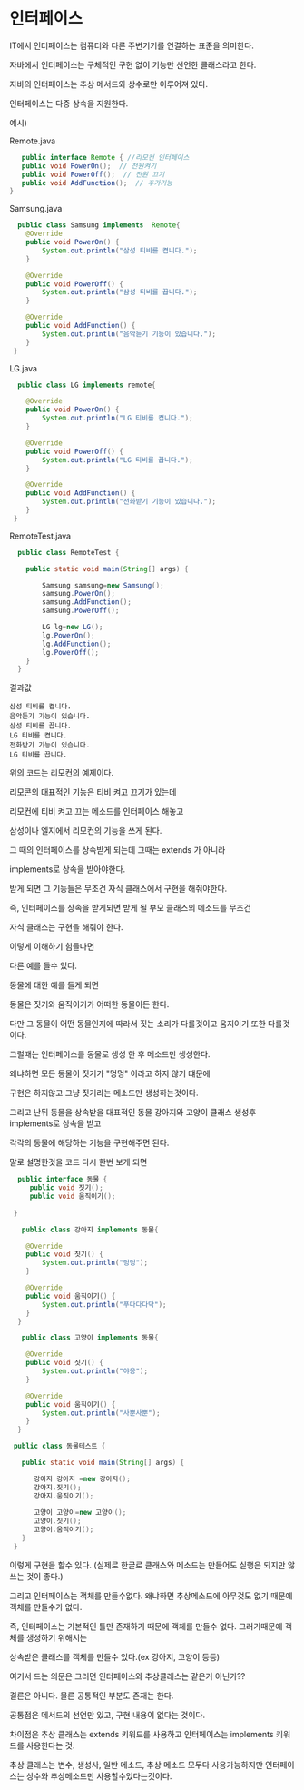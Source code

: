 # 인터페이스 

 IT에서 인터페이스는 컴퓨터와 다른 주변기기를 연결하는 표준을 의미한다. 

 자바에서 인터페이스는 구체적인 구현 없이 기능만 선언한 클래스라고 한다.
 
 자바의 인터페이스는 추상 메서드와 상수로만 이루어져 있다.
 
 인터페이스는 다중 상속을 지원한다.
 
 예시)
 
 Remote.java
 
 ```java 
    public interface Remote { //리모컨 인터페이스
    public void PowerOn();  // 전원켜기
    public void PowerOff();  // 전원 끄기 
    public void AddFunction();  // 추가기능 
 } 
```

Samsung.java

```java
  public class Samsung implements  Remote{
    @Override
    public void PowerOn() {
        System.out.println("삼성 티비를 켭니다.");
    }

    @Override
    public void PowerOff() {
        System.out.println("삼성 티비를 끕니다.");
    }

    @Override
    public void AddFunction() {
        System.out.println("음악듣기 기능이 있습니다.");
    }
 }
``` 

LG.java

```java
  public class LG implements remote{

    @Override
    public void PowerOn() {
        System.out.println("LG 티비를 켭니다.");
    }

    @Override
    public void PowerOff() {
        System.out.println("LG 티비를 끕니다.");
    }

    @Override
    public void AddFunction() {
        System.out.println("전화받기 기능이 있습니다.");
    }
 }
```

RemoteTest.java

```java
  public class RemoteTest {

    public static void main(String[] args) {

        Samsung samsung=new Samsung();
        samsung.PowerOn();
        samsung.AddFunction();
        samsung.PowerOff();

        LG lg=new LG();
        lg.PowerOn();
        lg.AddFunction();
        lg.PowerOff();
    }
  }
```

결과값 
```
삼성 티비를 켭니다.
음악듣기 기능이 있습니다.
삼성 티비를 끕니다.
LG 티비를 켭니다.
전화받기 기능이 있습니다.
LG 티비를 끕니다.
```

위의 코드는 리모컨의 예제이다. 

리모콘의 대표적인 기능은 티비 켜고 끄기가 있는데 

리모컨에 티비 켜고 끄는 메소드를 인터페이스 해놓고 

삼성이나 엘지에서 리모컨의 기능을 쓰게 된다. 

그 때의 인터페이스를 상속받게 되는데 그때는 extends 가 아니라

implements로 상속을 받아야한다.

받게 되면 그 기능들은 무조건 자식 클래스에서 구현을 해줘야한다.

즉, 인터페이스를 상속을 받게되면 받게 될 부모 클래스의 메소드를 무조건 

자식 클래스는 구현을 해줘야 한다.

이렇게 이해하기 힘들다면 

다른 예를 들수 있다.

동물에 대한 예를 들게 되면 

동물은 짓기와 움직이기가 어떠한 동물이든 한다. 

다만 그 동물이 어떤 동물인지에 따라서 짓는 소리가 다를것이고 움지이기 또한 다를것이다.

그럴때는 인터페이스를 동물로 생성 한 후 메소드만 생성한다. 

왜냐하면 모든 동물이 짓기가 "멍멍" 이라고 하지 않기 떄문에 

구현은 하지않고 그냥 짓기라는 메소드만 생성하는것이다.

그리고 난뒤 동물을 상속받을 대표적인 동물 강아지와 고양이 클래스 생성후 implements로 상속을 받고

각각의 동물에 해당하는 기능을 구현해주면 된다.

말로 설명한것을 코드 다시 한번 보게 되면  

``` java
  public interface 동물 {
     public void 짓기();
     public void 움직이기();
   
 }
```

```java
   public class 강아지 implements 동물{

    @Override
    public void 짓기() {
        System.out.println("멍멍");
    }

    @Override
    public void 움직이기() {
        System.out.println("푸다다다닥");
    }
  }
 ``` 

```java
   public class 고양이 implements 동물{

    @Override
    public void 짓기() {
        System.out.println("야옹");
    }

    @Override
    public void 움직이기() {
        System.out.println("사뿐사뿐");
    }
  }
 ``` 
 
 ```java
  public class 동물테스트 {

    public static void main(String[] args) {

       강아지 강아지 =new 강아지();
       강아지.짓기();
       강아지.움직이기();
       
       고양이 고양이=new 고양이();
       고양이.짓기();
       고양이.움직이기();
    }
  }
```

이렇게 구현을 할수 있다. (실제로 한글로 클래스와 메소드는 만들어도 실행은 되지만 않쓰는 것이 좋다.)

그리고 인터페이스는 객체를 만들수없다. 왜냐하면  추상메소드에 아무것도 없기 때문에 객체를 만들수가 없다.

즉, 인터페이스는 기본적인 틀만 존재하기 때문에 객체를 만들수 없다. 그러기때문에 객체를 생성하기 위해서는 

상속받은 클래스를 객체를 만들수 있다.(ex 강아지, 고양이 등등) 

여기서 드는 의문은 그러면 인터페이스와 추상클래스는 같은거 아닌가?? 

결론은 아니다. 물론 공통적인 부분도 존재는 한다.

공통점은 메서드의 선언만 있고, 구현 내용이 없다는 것이다.

차이점은 추상 클래스는 extends 키워드를 사용하고 인터페이스는 implements 키워드를 사용한다는 것.

추상 클래스는 변수, 생성사, 일반 메소드, 추상 메소드 모두다 사용가능하지만 인터페이스는 상수와 추상메소드만 사용할수있다는것이다.



